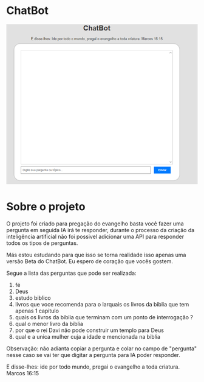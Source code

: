 <h1 aling="center"> ChatBot </h1>

<img alt="prjeto chatbot" src="./src/chatbot.PNG">

<h1 aling="center"> Sobre o projeto </h1>

<p> O projeto foi criado para pregação do evangelho basta você fazer uma pergunta em seguida IA irá te responder, durante o processo da criação da inteligência artificial não foi possivel adicionar uma API para responder todos os tipos de perguntas.

Más estou estudando para que isso se torna realidade isso apenas uma versão Beta do ChatBot. Eu espero de coração que vocês gostem. </p>

Segue a lista das perguntas que pode ser realizada:

<ol>
<li>fé</li>
<li>Deus</li>
<li>estudo biblico</li>
<li>livros que voce recomenda para o larquais os livros da biblia que tem apenas 1 capitulo</li>
<li>quais os livros da biblia que terminam com um ponto de interrogação ?</li>
<li>qual o menor livro da biblia</li>
<li>por que o rei Davi não pode construir um templo para Deus</li>
<li>qual e a unica mulher cuja a idade e mencionada na biblia</li>
</ol>

Observação: não adianta copiar a pergunta e colar no campo de "pergunta" nesse caso se vai ter que digitar a pergunta para IA poder responder.

E disse-lhes: ide por todo mundo, pregai o evangelho a toda criatura. Marcos 16:15
 
